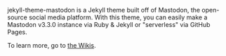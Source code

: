 jekyll-theme-mastodon is a Jekyll theme built off of Mastodon, the open-source social media platform. With this theme, you can easily make a Mastodon v3.3.0 instance via Ruby & Jekyll or "serverless" via GitHub Pages.

To learn more, go to [the Wikis](https://github.com/EthanMcBloxxer/jekyll-theme-mastodon/wiki).
